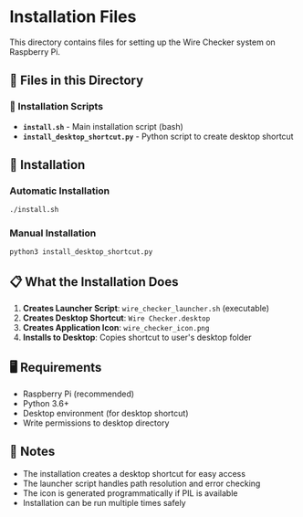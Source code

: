 # Installation Files

This directory contains files for setting up the Wire Checker system on Raspberry Pi.

## 📁 Files in this Directory

### 🔧 Installation Scripts
- **`install.sh`** - Main installation script (bash)
- **`install_desktop_shortcut.py`** - Python script to create desktop shortcut

## 🚀 Installation

### Automatic Installation
```bash
./install.sh
```

### Manual Installation
```bash
python3 install_desktop_shortcut.py
```

## 📋 What the Installation Does

1. **Creates Launcher Script**: `wire_checker_launcher.sh` (executable)
2. **Creates Desktop Shortcut**: `Wire Checker.desktop`
3. **Creates Application Icon**: `wire_checker_icon.png`
4. **Installs to Desktop**: Copies shortcut to user's desktop folder

## 🖥️ Requirements

- Raspberry Pi (recommended)
- Python 3.6+
- Desktop environment (for desktop shortcut)
- Write permissions to desktop directory

## 📝 Notes

- The installation creates a desktop shortcut for easy access
- The launcher script handles path resolution and error checking
- The icon is generated programmatically if PIL is available
- Installation can be run multiple times safely 